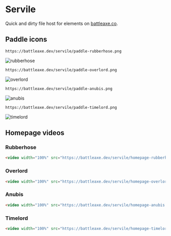# Servile

Quick and dirty file host for elements on [battleaxe.co](https://battlexe.co).

## Paddle icons

```
https://battleaxe.dev/servile/paddle-rubberhose.png
```
![rubberhose](https://battleaxe.dev/servile/paddle-rubberhose.png)
```
https://battleaxe.dev/servile/paddle-overlord.png
```
![overlord](https://battleaxe.dev/servile/paddle-overlord.png)
```
https://battleaxe.dev/servile/paddle-anubis.png
```
![anubis](https://battleaxe.dev/servile/paddle-anubis.png)
```
https://battleaxe.dev/servile/paddle-timelord.png
```
![timelord](https://battleaxe.dev/servile/paddle-timelord.png)


## Homepage videos

### Rubberhose
```html
<video width="100%" src="https://battleaxe.dev/servile/homepage-rubberhose.mp4" autoplay loop muted playsinline />
```

### Overlord
```html
<video width="100%" src="https://battleaxe.dev/servile/homepage-overlord.mp4" autoplay loop muted playsinline />
```

### Anubis
```html
<video width="100%" src="https://battleaxe.dev/servile/homepage-anubis.mp4" autoplay loop muted playsinline />
```

### Timelord
```html
<video width="100%" src="https://battleaxe.dev/servile/homepage-timelord.mp4" autoplay loop muted playsinline />
```
